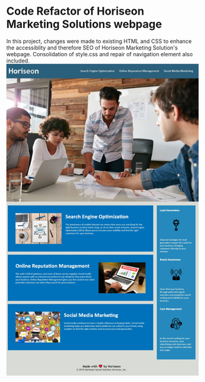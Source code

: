 # Code Refactor of Horiseon Marketing Solutions webpage
In this project, changes were made to existing HTML and CSS to enhance the accessiblity and therefore SEO of Horiseon Marketing Solution's webpage. Consolidation of style.css and repair of navigation element also included.
![Alt text](./screenshot.jpg?raw=true "Screenshot of Horiseon Page")
